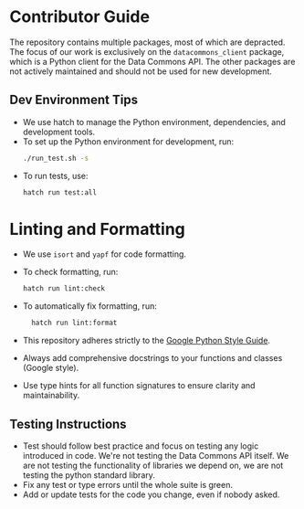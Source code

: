 # Contributor Guide

The repository contains multiple packages, most of which are depracted. The focus of our work
is exclusively on the `datacommons_client` package, which is a Python client for the
Data Commons API. The other packages are not actively maintained and should not be used for new development.

## Dev Environment Tips
- We use hatch to manage the Python environment, dependencies, and development tools.
- To set up the Python environment for development, run:
  ```bash
  ./run_test.sh -s
  ```
- To run tests, use:
  ```bash
  hatch run test:all
  ```

# Linting and Formatting
- We use `isort` and `yapf` for code formatting.
- To check formatting, run:
  ```bash
  hatch run lint:check
  ```
- To automatically fix formatting, run:
  ```bash
    hatch run lint:format
    ```
  
- This repository adheres strictly to the [Google Python Style Guide](https://google.github.io/styleguide/pyguide.html).
- Always add comprehensive docstrings to your functions and classes (Google style).
- Use type hints for all function signatures to ensure clarity and maintainability.

## Testing Instructions
- Test should follow best practice and focus on testing any logic introduced in code. We're not
    testing the Data Commons API itself. We are not testing the functionality of libraries we depend on, 
    we are not testing the python standard library.
- Fix any test or type errors until the whole suite is green.
- Add or update tests for the code you change, even if nobody asked.
